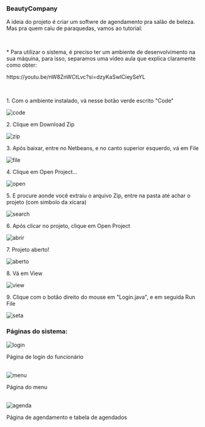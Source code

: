 ### BeautyCompany
<p>A ideia do projeto é criar um softwre de agendamento pra salão de beleza. Mas pra quem caiu de paraquedas, vamos ao tutorial: </p>
<br>
<p>* Para utilizar o sistema, é preciso ter um ambiente de desenvolvimento na sua máquina, para isso, separamos uma vídeo aula que explica claramente como obter: </p>
<p>https://youtu.be/nW8ZnWCtLvc?si=dzyKaSwlCieySeYL</p>
<br>
<p>1. Com o ambiente instalado, vá nesse botão verde escrito "Code"</p>
<img src="https://pbs.twimg.com/media/F_8HEWcXEAARGkW?format=jpg&name=medium" alt="code"> 
<br>
<p>2. Clique em  Download Zip</p>
<img src="https://pbs.twimg.com/media/F_8HIPaW0AAfK51?format=jpg&name=small" alt="zip"> 
<br>
<p>3. Após baixar, entre no Netbeans, e no canto superior esquerdo, vá em File</p>
<img src="https://pbs.twimg.com/media/F_8HKYJXgAAb2JL?format=jpg&name=240x240" alt="file"> 
<br>
<p>4. Clique em Open Project...</p>
<img src="https://pbs.twimg.com/media/F_8HOBNXgAA3x5n?format=jpg&name=small" alt="open"> 
<br>
<p>5. E procure aonde você extraiu o arquivo Zip, entre na pasta até achar o projeto (com simbolo da xícara)</p>
<img src="https://pbs.twimg.com/media/F_8HU2RW8AAW5oe?format=jpg&name=900x900" alt="search"> 
<br>
<p>6. Após clicar no projeto, clique em Open Project</p>
<img src="https://pbs.twimg.com/media/F_8HYB6WYAAkf-J?format=jpg&name=small" alt="abrir"> 
<br>
<p>7. Projeto aberto!</p>
<img src="https://pbs.twimg.com/media/F_8HcK-XgAAj__5?format=jpg&name=360x360" alt="aberto"> 
<br>
<p>8. Vá em View</p>
<img src="https://pbs.twimg.com/media/F_8HehKWsAArHA5?format=jpg&name=360x360" alt="view"> 
<br>
<p>9. Clique com o botão direito do mouse em "Login.java", e em seguida Run File</p>
<img src="https://pbs.twimg.com/media/F_8HpJNWMAA3ETt?format=png&name=360x360" alt="seta"> 
<br>

<h3>Páginas do sistema:</h3>
<img src="https://pbs.twimg.com/media/F_86B9bWQAAyjaK?format=jpg&name=large" alt="login">
<p>Página de login do funcionário</p>
<br>
<img src="https://pbs.twimg.com/media/F_8HkLkWUAAWGh-?format=jpg&name=large" alt="menu"> 
<p>Página do menu</p>
<br>
<img src="https://pbs.twimg.com/media/F_86q0BXEAAn5qV?format=jpg&name=large" alt="agenda"> 
<p>Página de agendamento e tabela de agendados </p>
